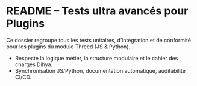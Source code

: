 # README – Tests ultra avancés pour Plugins

Ce dossier regroupe tous les tests unitaires, d’intégration et de conformité pour les plugins du module Threed (JS & Python).

- Respecte la logique métier, la structure modulaire et le cahier des charges Dihya.
- Synchronisation JS/Python, documentation automatique, auditabilité CI/CD.
